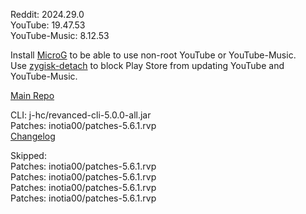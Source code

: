 Reddit: 2024.29.0  
YouTube: 19.47.53  
YouTube-Music: 8.12.53  

Install [MicroG](https://github.com/ReVanced/GmsCore/releases) to be able to use non-root YouTube or YouTube-Music.  
Use [zygisk-detach](https://github.com/j-hc/zygisk-detach) to block Play Store from updating YouTube and YouTube-Music.  

[Main Repo](https://github.com/epicmann24/revanced-extended-bin)
  
CLI: j-hc/revanced-cli-5.0.0-all.jar  
Patches: inotia00/patches-5.6.1.rvp  
[Changelog](https://github.com/inotia00/revanced-patches/releases/tag/v5.6.1)  

Skipped:  
Patches: inotia00/patches-5.6.1.rvp  
Patches: inotia00/patches-5.6.1.rvp  
Patches: inotia00/patches-5.6.1.rvp  
Patches: inotia00/patches-5.6.1.rvp          
